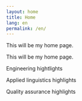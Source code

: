 ```yaml
---
layout: home
title: Home
lang: en
permalink: /en/
---
```


This will be my home page.

<p class="content-home">This will be my home page.</p>

<div class="content-home eng">
  <p>Engineering hightlights</p>
</div>

<div class="content-home lang">
  <p>Applied linguistics highlights</p>
</div>

<div class="content-home qa">
  <p>Quality assurance highlights</p>
</div>
